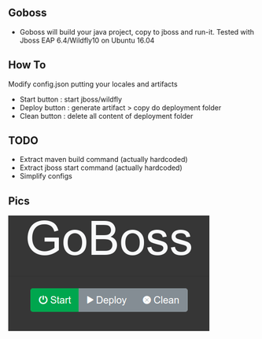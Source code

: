 ## Goboss

- Goboss will build your java project, copy to jboss and run-it.
Tested with Jboss EAP 6.4/Wildfly10 on Ubuntu 16.04

## How To

Modify config.json putting your locales and artifacts
- Start button : start jboss/wildfly
- Deploy button : generate artifact > copy do deployment folder
- Clean button : delete all content of deployment folder

## TODO

- Extract maven build command (actually hardcoded)
- Extract jboss start command (actually hardcoded)
- Simplify configs

## Pics
![GoBoss](goboss_off.png "GoBoss")

